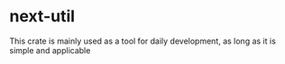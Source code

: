 # next-util
This crate is mainly used as a tool for daily development, as long as it is simple and applicable 
